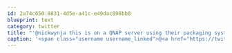 ```yaml
---
id: 2a74c650-8831-4d5e-a41c-e49dac898bb8
blueprint: text
category: twitter
title: "'@nickwynja this is on a QNAP server using their packaging system (QPKG). Next step is to try native."
caption: '<span class="username username_linked">@<a href="https://twitter.com/nickwynja" title="Nick Wynja">nickwynja</a></span> this is on a QNAP server using their packaging system (QPKG). Next step is to try native.'
---
```

